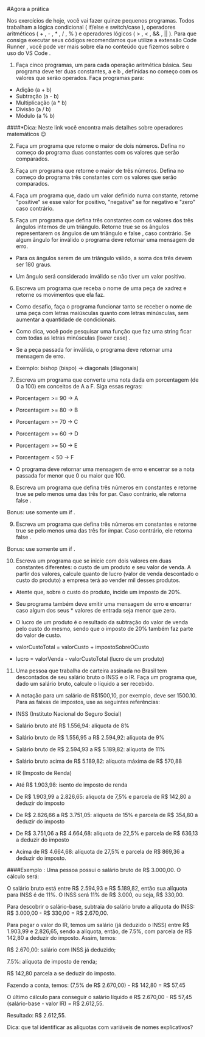 #Agora a prática

Nos exercícios de hoje, você vai fazer quinze pequenos programas. Todos trabalham a lógica condicional ( if/else e switch/case ), operadores aritméticos ( + , - , * , / , % ) e operadores lógicos ( > , < , && , || ). Para que consiga executar seus códigos recomendamos que utilize a extensão Code Runner , você pode ver mais sobre ela no conteúdo que fizemos sobre o uso do VS Code .

1. Faça cinco programas, um para cada operação aritmética básica. Seu programa deve ter duas constantes, a e b , definidas no começo com os valores que serão operados. Faça programas para:

 * Adição (a + b)
 * Subtração (a - b)
 * Multiplicação (a * b)
 * Divisão (a / b)
 * Módulo (a % b)

####*Dica: Neste link você encontra mais detalhes sobre operadores matemáticos 😉

2. Faça um programa que retorne o maior de dois números. Defina no começo do programa duas constantes com os valores que serão comparados.

3. Faça um programa que retorne o maior de três números. Defina no começo do programa três constantes com os valores que serão comparados.

4. Faça um programa que, dado um valor definido numa constante, retorne "positive" se esse valor for positivo, "negative" se for negativo e "zero" caso contrário.

5. Faça um programa que defina três constantes com os valores dos três ângulos internos de um triângulo. Retorne true se os ângulos representarem os ângulos de um triângulo e false , caso contrário. Se algum ângulo for inválido o programa deve retornar uma mensagem de erro.

 * Para os ângulos serem de um triângulo válido, a soma dos três devem ser 180 graus.

 * Um ângulo será considerado inválido se não tiver um valor positivo.

6. Escreva um programa que receba o nome de uma peça de xadrez e retorne os movimentos que ela faz.

 * Como desafio, faça o programa funcionar tanto se receber o nome de uma peça com letras maiúsculas quanto com letras minúsculas, sem aumentar a quantidade de condicionais.

 * Como dica, você pode pesquisar uma função que faz uma string ficar com todas as letras minúsculas (lower case) .

 * Se a peça passada for inválida, o programa deve retornar uma mensagem de erro.

 * Exemplo: bishop (bispo) -> diagonals (diagonais)

7. Escreva um programa que converte uma nota dada em porcentagem (de 0 a 100) em conceitos de A a F. Siga essas regras:

 * Porcentagem >= 90 -> A
 * Porcentagem >= 80 -> B
 * Porcentagem >= 70 -> C
 * Porcentagem >= 60 -> D
 * Porcentagem >= 50 -> E
 * Porcentagem < 50 -> F

 * O programa deve retornar uma mensagem de erro e encerrar se a nota passada for menor que 0 ou maior que 100.

8. Escreva um programa que defina três números em constantes e retorne true se pelo menos uma das três for par. Caso contrário, ele retorna false .

Bonus: use somente um if .

9. Escreva um programa que defina três números em constantes e retorne true se pelo menos uma das três for ímpar. Caso contrário, ele retorna false .

Bonus: use somente um if .

10. Escreva um programa que se inicie com dois valores em duas constantes diferentes: o custo de um produto e seu valor de venda. A partir dos valores, calcule quanto de lucro (valor de venda descontado o custo do produto) a empresa terá ao vender mil desses produtos.

* Atente que, sobre o custo do produto, incide um imposto de 20%.

* Seu programa também deve emitir uma mensagem de erro e encerrar caso algum dos seus * valores de entrada seja menor que zero.

* O lucro de um produto é o resultado da subtração do valor de venda pelo custo do mesmo, sendo que o imposto de 20% também faz parte do valor de custo.

 * valorCustoTotal = valorCusto + impostoSobreOCusto

 * lucro = valorVenda - valorCustoTotal (lucro de um produto)

11. Uma pessoa que trabalha de carteira assinada no Brasil tem descontados de seu salário bruto o INSS e o IR. Faça um programa que, dado um salário bruto, calcule o líquido a ser recebido.

* A notação para um salário de R$1500,10, por exemplo, deve ser 1500.10. Para as faixas de impostos, use as seguintes referências:

* INSS (Instituto Nacional do Seguro Social)
 * Salário bruto até R$ 1.556,94: alíquota de 8%
 * Salário bruto de R$ 1.556,95 a R$ 2.594,92: alíquota de 9%
 * Salário bruto de R$ 2.594,93 a R$ 5.189,82: alíquota de 11%
 * Salário bruto acima de R$ 5.189,82: alíquota máxima de R$ 570,88

* IR (Imposto de Renda)
 * Até R$ 1.903,98: isento de imposto de renda
 * De R$ 1.903,99 a 2.826,65: alíquota de 7,5% e parcela de R$ 142,80 a deduzir do imposto
 * De R$ 2.826,66 a R$ 3.751,05: alíquota de 15% e parcela de R$ 354,80 a deduzir do imposto
 * De R$ 3.751,06 a R$ 4.664,68: alíquota de 22,5% e parcela de R$ 636,13 a deduzir do imposto
 * Acima de R$ 4.664,68: alíquota de 27,5% e parcela de R$ 869,36 a deduzir do imposto.

####Exemplo : Uma pessoa possui o salário bruto de R$ 3.000,00. O cálculo será:

O salário bruto está entre R$ 2.594,93 e R$ 5.189,82, então sua alíquota para INSS é de 11%. O INSS será 11% de R$ 3.000, ou seja, R$ 330,00.

Para descobrir o salário-base, subtraia do salário bruto a alíquota do INSS: R$ 3.000,00 - R$ 330,00 = R$ 2.670,00.

Para pegar o valor do IR, temos um salário (já deduzido o INSS) entre R$ 1.903,99 e 2.826,65, sendo a alíquota, então, de 7.5%, com parcela de R$ 142,80 a deduzir do imposto. Assim, temos:

R$ 2.670,00: salário com INSS já deduzido;

7.5%: alíquota de imposto de renda;

R$ 142,80 parcela a se deduzir do imposto.

Fazendo a conta, temos: (7,5% de R$ 2.670,00) - R$ 142,80 = R$ 57,45

O último cálculo para conseguir o salário líquido é R$ 2.670,00 - R$ 57,45 (salário-base - valor IR) = R$ 2.612,55.

Resultado: R$ 2.612,55.

Dica: que tal identificar as alíquotas com variáveis de nomes explicativos?

